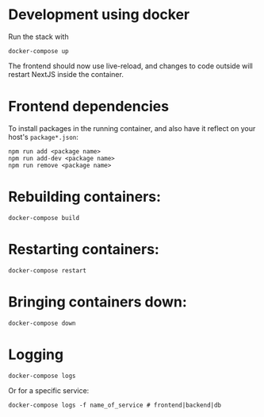 # Development using docker

Run the stack with

```
docker-compose up
```

The frontend should now use live-reload, and changes to code outside will restart NextJS inside the container.

# Frontend dependencies

To install packages in the running container, and also have it reflect on your host's `package*.json`:

```
npm run add <package name>
npm run add-dev <package name>
npm run remove <package name>
```

# Rebuilding containers:

```
docker-compose build
```

# Restarting containers:

```
docker-compose restart
```

# Bringing containers down:

```
docker-compose down
```

# Logging

```
docker-compose logs
```

Or for a specific service:

```
docker-compose logs -f name_of_service # frontend|backend|db
```
